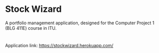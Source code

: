 # Stock Wizard
A portfolio management application, designed for the Computer Project 1 (BLG 411E) course in ITU. 
#
Application link: https://stockwizard.herokuapp.com/
